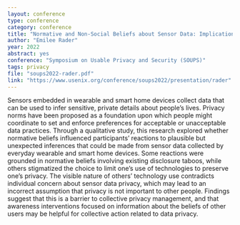 ```yaml
---
layout: conference
type: conference
category: conference
title: "Normative and Non-Social Beliefs about Sensor Data: Implications for Collective Privacy Management"
author: "Emilee Rader"
year: 2022
abstract: yes
conference: "Symposium on Usable Privacy and Security (SOUPS)"
tags: privacy
file: "soups2022-rader.pdf"
link: "https://www.usenix.org/conference/soups2022/presentation/rader"
---
```


Sensors embedded in wearable and smart home devices collect data that can be used to infer sensitive, private details about people’s lives. Privacy norms have been proposed as a foundation upon which people might coordinate to set and enforce preferences for acceptable or unacceptable data practices. Through a qualitative study, this research explored whether normative beliefs influenced participants’ reactions to plausible but unexpected inferences that could be made from sensor data collected by everyday wearable and smart home devices. Some reactions were grounded in normative beliefs involving existing disclosure taboos, while others stigmatized the choice to limit one’s use of technologies to preserve one’s privacy. The visible nature of others’ technology use contradicts individual concern about sensor data privacy, which may lead to an incorrect assumption that privacy is not important to other people. Findings suggest that this is a barrier to collective privacy management, and that awareness interventions focused on information about the beliefs of other users may be helpful for collective action related to data privacy.